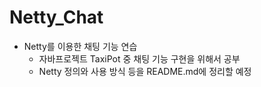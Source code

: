 # Netty_Chat
  - Netty를 이용한 채팅 기능 연습
    - 자바프로젝트 TaxiPot 중 채팅 기능 구현을 위해서 공부
    - Netty 정의와 사용 방식 등을 README.md에 정리할 예정
